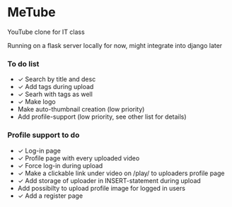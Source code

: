 # MeTube
YouTube clone for IT class

Running on a flask server locally for now, might integrate into django later

### To do list
- &#10003; Search by title and desc
- &#10003; Add tags during upload
- &#10003; Searh with tags as well
- &#10003; Make logo
- Make auto-thumbnail creation (low priority)
- Add profile-support (low priority, see other list for details)


### Profile support to do
- &#10003; Log-in page
- &#10003; Profile page with every uploaded video
- &#10003; Force log-in during upload
- &#10003; Make a clickable link under video on /play/ to uploaders profile page
- &#10003; Add storage of uploader in INSERT-statement during upload
- Add possibilty to upload profile image for logged in users
- &#10003; Add a register page
